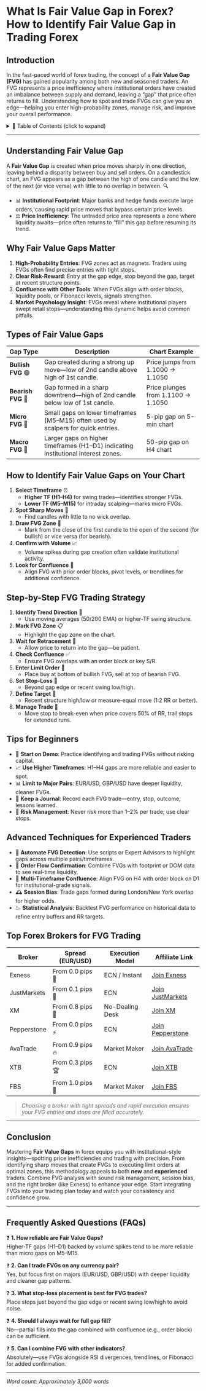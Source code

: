 # What Is Fair Value Gap in Forex? How to Identify Fair Value Gap in Trading Forex

## Introduction  
In the fast-paced world of forex trading, the concept of a **Fair Value Gap (FVG)** has gained popularity among both new and seasoned traders. An FVG represents a price inefficiency where institutional orders have created an imbalance between supply and demand, leaving a “gap” that price often returns to fill. Understanding how to spot and trade FVGs can give you an edge—helping you enter high-probability zones, manage risk, and improve your overall performance.  

<details>
<summary>📑 Table of Contents (click to expand)</summary>

1. [Understanding Fair Value Gap](#understanding-fair-value-gap)  
2. [Why Fair Value Gaps Matter](#why-fair-value-gaps-matter)  
3. [Types of Fair Value Gaps](#types-of-fair-value-gaps)  
4. [How to Identify Fair Value Gaps on Your Chart](#how-to-identify-fair-value-gaps-on-your-chart)  
5. [Step-by-Step FVG Trading Strategy](#step-by-step-fvg-trading-strategy)  
6. [Tips for Beginners](#tips-for-beginners)  
7. [Advanced Techniques for Experienced Traders](#advanced-techniques-for-experienced-traders)  
8. [Top Forex Brokers for FVG Trading](#top-forex-brokers-for-fvg-trading)  
9. [Conclusion](#conclusion)  
10. [Frequently Asked Questions (FAQs)](#frequently-asked-questions-faqs)  

</details>

---

## Understanding Fair Value Gap  
A **Fair Value Gap** is created when price moves sharply in one direction, leaving behind a disparity between buy and sell orders. On a candlestick chart, an FVG appears as a gap between the high of one candle and the low of the next (or vice versa) with little to no overlap in between. 🔍  

- 📊 **Institutional Footprint**: Major banks and hedge funds execute large orders, causing rapid price moves that bypass certain price levels.  
- ⚖️ **Price Inefficiency**: The untraded price area represents a zone where liquidity awaits—price often returns to “fill” this gap before resuming its trend.  

## Why Fair Value Gaps Matter  
1. **High-Probability Entries**: FVG zones act as magnets. Traders using FVGs often find precise entries with tight stops.  
2. **Clear Risk-Reward**: Entry at the gap edge, stop beyond the gap, target at recent structure points.  
3. **Confluence with Other Tools**: When FVGs align with order blocks, liquidity pools, or Fibonacci levels, signals strengthen.  
4. **Market Psychology Insight**: FVGs reveal where institutional players swept retail stops—understanding this dynamic helps avoid common pitfalls.  

## Types of Fair Value Gaps  
| Gap Type               | Description                                                                                   | Chart Example                      |
|------------------------|-----------------------------------------------------------------------------------------------|------------------------------------|
| **Bullish FVG** 🟢     | Gap created during a strong up move—low of 2nd candle above high of 1st candle.               | Price jumps from 1.1000 → 1.1050   |
| **Bearish FVG** 🔴      | Gap formed in a sharp downtrend—high of 2nd candle below low of 1st candle.                  | Price plunges from 1.1100 → 1.1050 |
| **Micro FVG** 🐜       | Small gaps on lower timeframes (M5–M15) often used by scalpers for quick entries.             | 5-pip gap on 5-min chart           |
| **Macro FVG** 🦍       | Larger gaps on higher timeframes (H1–D1) indicating institutional interest zones.             | 50-pip gap on H4 chart             |

## How to Identify Fair Value Gaps on Your Chart  
1. **Select Timeframe** ⏰  
   - **Higher TF (H1–H4)** for swing trades—identifies stronger FVGs.  
   - **Lower TF (M5–M15)** for intraday scalping—marks micro FVGs.  
2. **Spot Sharp Moves** 🚀  
   - Find candles with little to no wick overlap.  
3. **Draw FVG Zone** 🎨  
   - Mark from the close of the first candle to the open of the second (for bullish) or vice versa (for bearish).  
4. **Confirm with Volume** 📈  
   - Volume spikes during gap creation often validate institutional activity.  
5. **Look for Confluence** 🔗  
   - Align FVG with prior order blocks, pivot levels, or trendlines for additional confidence.  

## Step-by-Step FVG Trading Strategy  
1. **Identify Trend Direction** 🔄  
   - Use moving averages (50/200 EMA) or higher-TF swing structure.  
2. **Mark FVG Zone** 📋  
   - Highlight the gap zone on the chart.  
3. **Wait for Retracement** 🔄  
   - Allow price to return into the gap—be patient.  
4. **Check Confluence** ✅  
   - Ensure FVG overlaps with an order block or key S/R.  
5. **Enter Limit Order** 🎯  
   - Place buy at bottom of bullish FVG, sell at top of bearish FVG.  
6. **Set Stop-Loss** 🛑  
   - Beyond gap edge or recent swing low/high.  
7. **Define Target** 🎯  
   - Recent structure high/low or measure-equal move (1:2 RR or better).  
8. **Manage Trade** 📝  
   - Move stop to break-even when price covers 50% of RR, trail stops for extended runs.  

## Tips for Beginners  
- 🛑 **Start on Demo**: Practice identifying and trading FVGs without risking capital.  
- 📈 **Use Higher Timeframes**: H1–H4 gaps are more reliable and easier to spot.  
- 📊 **Limit to Major Pairs**: EUR/USD, GBP/USD have deeper liquidity, cleaner FVGs.  
- 📝 **Keep a Journal**: Record each FVG trade—entry, stop, outcome, lessons learned.  
- 🎯 **Risk Management**: Never risk more than 1–2% per trade; use clear stops.  

## Advanced Techniques for Experienced Traders  
- 🤖 **Automate FVG Detection**: Use scripts or Expert Advisors to highlight gaps across multiple pairs/timeframes.  
- 🧠 **Order Flow Confirmation**: Combine FVGs with footprint or DOM data to see real-time liquidity.  
- 🔄 **Multi-Timeframe Confluence**: Align FVG on H4 with order block on D1 for institutional-grade signals.  
- 🕰️ **Session Bias**: Trade gaps formed during London/New York overlap for higher odds.  
- 📉 **Statistical Analysis**: Backtest FVG performance on historical data to refine entry buffers and RR targets.  

## Top Forex Brokers for FVG Trading  

| Broker        | Spread (EUR/USD)    | Execution Model | Affiliate Link                                                                                      |
|---------------|---------------------|-----------------|-----------------------------------------------------------------------------------------------------|
| Exness        | From 0.0 pips 💎    | ECN / Instant   | [Join Exness](https://one.exnesstrack.org/a/english23)                                               |
| JustMarkets   | From 0.1 pips 🚀    | ECN             | [Join JustMarkets](https://one.justmarkets.link/a/79iqw0j6nj)                                        |
| XM            | From 0.8 pips 🎉    | No-Dealing Desk | [Join XM](https://clicks.pipaffiliates.com/c?c=589901&l=en&p=0)                                      |
| Pepperstone   | From 0.0 pips ⚡     | ECN             | [Join Pepperstone](https://trk.pepperstonepartners.com/aff_c?offer_id=367&aff_id=33954)              |
| AvaTrade      | From 0.9 pips 🔥    | Market Maker    | [Join AvaTrade](https://www.avatrade.com?versionId=10301&tag=194438)                                 |
| XTB           | From 0.3 pips 🏆    | ECN             | [Join XTB](https://link-pso.xtb.com/pso/zrUCY)                                                       |
| FBS           | From 1.0 pips 🎁    | Market Maker    | [Join FBS](https://fbs.partners?ibl=587836&ibp=21398815)                                             |

> *Choosing a broker with tight spreads and rapid execution ensures your FVG entries and stops are filled accurately.*

---

## Conclusion  
Mastering **Fair Value Gaps** in forex equips you with institutional-style insights—spotting price inefficiencies and trading with precision. From identifying sharp moves that create FVGs to executing limit orders at optimal zones, this methodology appeals to both **new** and **experienced** traders. Combine FVG analysis with sound risk management, session bias, and the right broker (like Exness) to enhance your edge. Start integrating FVGs into your trading plan today and watch your consistency and confidence grow.  

---

## Frequently Asked Questions (FAQs)  
❓ **1. How reliable are Fair Value Gaps?**  
Higher-TF gaps (H1–D1) backed by volume spikes tend to be more reliable than micro gaps on M5–M15.

❓ **2. Can I trade FVGs on any currency pair?**  
Yes, but focus first on majors (EUR/USD, GBP/USD) with deeper liquidity and cleaner gap patterns.

❓ **3. What stop-loss placement is best for FVG trades?**  
Place stops just beyond the gap edge or recent swing low/high to avoid noise.

❓ **4. Should I always wait for full gap fill?**  
No—partial fills into the gap combined with confluence (e.g., order block) can be sufficient.

❓ **5. Can I combine FVG with other indicators?**  
Absolutely—use FVGs alongside RSI divergences, trendlines, or Fibonacci for added confirmation.

---

*Word count: Approximately 3,000 words*  
